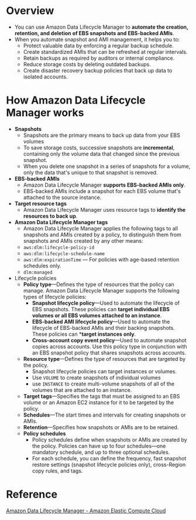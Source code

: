 # Overview
+ You can use Amazon Data Lifecycle Manager to **automate the creation, retention, and deletion of EBS snapshots and EBS-backed AMIs**.
+ When you automate snapshot and AMI management, it helps you to: 
  + Protect valuable data by enforcing a regular backup schedule.
  + Create standardized AMIs that can be refreshed at regular intervals.
  + Retain backups as required by auditors or internal compliance.
  + Reduce storage costs by deleting outdated backups.
  + Create disaster recovery backup policies that back up data to isolated accounts.
# How Amazon Data Lifecycle Manager works
+ **Snapshots**
    + Snapshots are the primary means to back up data from your EBS volumes
    + To save storage costs, successive snapshots are **incremental**, containing only the volume data that changed since the previous snapshot.
    + When you delete one snapshot in a series of snapshots for a volume, only the data that's unique to that snapshot is removed.
+ **EBS-backed AMIs**
    + Amazon Data Lifecycle Manager **supports EBS-backed AMIs only**.
    + EBS-backed AMIs include a snapshot for each EBS volume that's attached to the source instance.
+ **Target resource tags**
    + Amazon Data Lifecycle Manager uses resource tags to **identify the resources to back up**.
+ **Amazon Data Lifecycle Manager tags**
    + Amazon Data Lifecycle Manager applies the following tags to all snapshots and AMIs created by a policy, to distinguish them from snapshots and AMIs created by any other means: 
    + `aws:dlm:lifecycle-policy-id`
    + `aws:dlm:lifecycle-schedule-name`
    + `aws:dlm:expirationTime` — For policies with age-based retention schedules only.
    + `dlm:managed`
+ Lifecycle policies 
    + **Policy type**—Defines the type of resources that the policy can manage. Amazon Data Lifecycle Manager supports the following types of lifecycle policies: 
        + **Snapshot lifecycle policy**—Used to automate the lifecycle of EBS snapshots. These policies can **target individual EBS volumes or all EBS volumes attached to an instance**.
        + **EBS-backed AMI lifecycle policy**—Used to automate the lifecycle of EBS-backed AMIs and their backing snapshots. These policies can ***target instances only**.
        + **Cross-account copy event policy**—Used to automate snapshot copies across accounts. Use this policy type in conjunction with an EBS snapshot policy that shares snapshots across accounts.
    + **Resource type**—Defines the type of resources that are targeted by the policy. 
        + Snapshot lifecycle policies can target instances or volumes.
        + Use `VOLUME` to create snapshots of individual volumes
        + use `INSTANCE` to create multi-volume snapshots of all of the volumes that are attached to an instance. 
    + **Target tags**—Specifies the tags that must be assigned to an EBS volume or an Amazon EC2 instance for it to be targeted by the policy.
    + **Schedules**—The start times and intervals for creating snapshots or AMIs. 
    + **Retention**—Specifies how snapshots or AMIs are to be retained. 
    + **Policy schedules**
        + Policy schedules define when snapshots or AMIs are created by the policy. Policies can have up to four schedules—one mandatory schedule, and up to three optional schedules.
        + For each schedule, you can define the frequency, fast snapshot restore settings (snapshot lifecycle policies only), cross-Region copy rules, and tags. 
# Reference
[Amazon Data Lifecycle Manager - Amazon Elastic Compute Cloud](https://docs.aws.amazon.com/AWSEC2/latest/UserGuide/snapshot-lifecycle.html)
